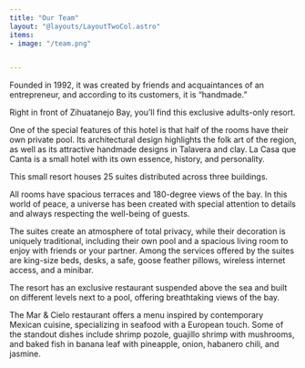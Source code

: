 ```yaml
---
title: "Our Team"
layout: "@layouts/LayoutTwoCol.astro"
items:
- image: "/team.png"


---
```


<div class="grid gap-3 text-[14px]">
Founded in 1992, it was created by friends and acquaintances of an entrepreneur, and according to its customers, it is “handmade.”

Right in front of Zihuatanejo Bay, you’ll find this exclusive adults-only resort.

One of the special features of this hotel is that half of the rooms have their own private pool. Its architectural design highlights the folk art of the region, as well as its attractive handmade designs in Talavera and clay. La Casa que Canta is a small hotel with its own essence, history, and personality.

This small resort houses 25 suites distributed across three buildings.

All rooms have spacious terraces and 180-degree views of the bay. In this world of peace, a universe has been created with special attention to details and always respecting the well-being of guests.

The suites create an atmosphere of total privacy, while their decoration is uniquely traditional, including their own pool and a spacious living room to enjoy with friends or your partner. Among the services offered by the suites are king-size beds, desks, a safe, goose feather pillows, wireless internet access, and a minibar.

The resort has an exclusive restaurant suspended above the sea and built on different levels next to a pool, offering breathtaking views of the bay.

The Mar & Cielo restaurant offers a menu inspired by contemporary Mexican cuisine, specializing in seafood with a European touch. Some of the standout dishes include shrimp pozole, guajillo shrimp with mushrooms, and baked fish in banana leaf with pineapple, onion, habanero chili, and jasmine.


</div>



